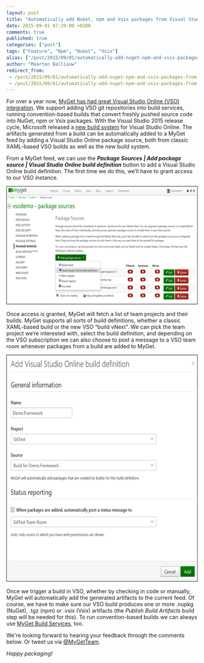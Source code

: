 ```yaml
---
layout: post
title: "Automatically add NuGet, npm and Vsix packages from Visual Studio Online to MyGet"
date: 2015-09-01 07:29:00 +0200
comments: true
published: true
categories: ["post"]
tags: ["Feature", "Npm", "NuGet", "Vsix"]
alias: ["/post/2015/09/01/automatically-add-nuget-npm-and-vsix-packages-from-visual-studio-online-to-myget.aspx"]
author: "Maarten Balliauw"
redirect_from:
 - /post/2015/09/01/automatically-add-nuget-npm-and-vsix-packages-from-visual-studio-online-to-myget.aspx.html
 - /post/2015/09/01/automatically-add-nuget-npm-and-vsix-packages-from-visual-studio-online-to-myget.aspx.html
---
```


<p>For over a year now, <a href="/post/2014/05/12/Announcing-Visual-Studio-Online-integration.aspx">MyGet has had great Visual Studio Online (VSO) integration</a>. We support adding VSO git repositories into build services, running convention-based builds that convert freshly pushed source code into NuGet, npm or Vsix packages. With the Visual Studio 2015 release cycle, Microsoft released a <a href="https://www.visualstudio.com/en-us/get-started/build/build-your-app-vs">new build system</a> for Visual Studio Online. The artifacts generated from a build can be automatically added to a MyGet feed by adding a Visual Studio Online package source, both from classic XAML-based VSO builds as well as the new build system.</p> <p>From a MyGet feed, we can use the <em><strong>Package Sources | Add package source | Visual Studio Online build definition</strong></em> button to add a Visual Studio Online build definition. The first time we do this, we’ll have to grant access to our VSO instance.</p> <p align="center"><a href="/images/image_127.png"><img width="642" height="311" title="MyGet Visual Studio build artifact" style="border-top: 0px; border-right: 0px; background-image: none; border-bottom: 0px; padding-top: 0px; padding-left: 0px; border-left: 0px; display: inline; padding-right: 0px" alt="MyGet Visual Studio build artifact" src="/images/image_thumb_125.png" border="0"></a></p> <p>Once access is granted, MyGet will fetch a list of team projects and their builds. MyGet supports all sorts of build definitions, whether a classic XAML-based build or the new VSO “build vNext”. We can pick the team project we’re interested with, select the build definition, and depending on the VSO subscription we can also choose to post a message to a VSO team room whenever packages from a build are added to MyGet.</p> <p align="center"><a href="/images/image_128.png"><img width="642" height="597" title="Publish NuGet package from Visual Studio Online to MyGet" style="border-top: 0px; border-right: 0px; background-image: none; border-bottom: 0px; padding-top: 0px; padding-left: 0px; border-left: 0px; display: inline; padding-right: 0px" alt="Publish NuGet package from Visual Studio Online to MyGet" src="/images/image_thumb_126.png" border="0"></a></p> <p>Once we trigger a build in VSO, whether by checking in code or manually, MyGet will automatically add the generated artifacts to the current feed. Of course, we have to make sure our VSO build produces one or more .nupkg (NuGet), .tgz (npm) or .vsix (Vsix) artifacts (the <em>Publish Build Artifacts</em> build step will be needed for this). To run convention-based builds we can always use <a href="https://docs.myget.org/docs/reference/build-services">MyGet Build Services</a>, too.</p><p>We're looking forward to hearing your feedback through the comments below. Or tweet us via <a href="http://twitter.com/MyGetTeam" target="_blank">@MyGetTeam</a>.</p> <p><em>Happy packaging!</em></p>



